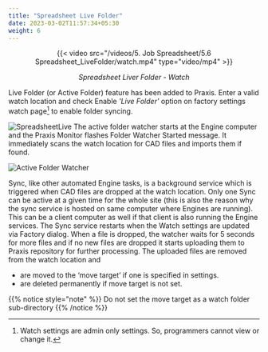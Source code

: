 ```yaml
---
title: "Spreadsheet Live Folder"
date: 2023-03-02T11:57:34+05:30
weight: 6
---
```


<div style="text-align: center">{{< video src="/videos/5. Job Spreadsheet/5.6 Spreadsheet_LiveFolder/watch.mp4" type="video/mp4" >}}</div>

*<div style="text-align: center">Spreadsheet Liver Folder - Watch</div>*


Live Folder (or Active Folder) feature has been added to Praxis. Enter a valid watch location and check Enable *'Live Folder'* option on factory settings watch page[^1] to enable folder syncing.

![SpreadsheetLive](/images/SpreadsheetLive.png)
The active folder watcher starts at the Engine computer and the Praxis Monitor flashes Folder Watcher Started message. It immediately scans the watch location for CAD files and imports them if found.

![Active Folder Watcher](/images/ActiveFolderWatcher.png)

Sync, like other automated Engine tasks, is a background service which is triggered when CAD files are dropped at the watch location. Only one Sync can be active at a given time for the whole site (this is also the reason why the sync service is hosted on same computer where Engines are running). This can be a client computer as well if that client is also running the Engine services. The Sync service restarts when the Watch settings are updated via Factory dialog.
When a file is dropped, the watcher waits  for 5 seconds for more files and if no new files are dropped it starts uploading them to Praxis repository for further processing. The uploaded files are removed from the watch location and 
- are moved to the ‘move target’ if one is specified in settings.
- are deleted permanently if move target is not set.

{{% notice style="note" %}}
Do not set the move target as a watch folder sub-directory
{{% /notice %}}

[^1]: Watch settings are admin only settings. So, programmers cannot view or change it.  